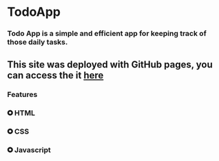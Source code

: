 # TodoApp

### Todo App is a simple and efficient app for keeping track of those daily tasks.

## This site was deployed with GitHub pages, you can access the it [here](https://juicechamp.github.io/TodoApp/)


### Features
### 🞉 HTML
### 🞉 CSS
### 🞉 Javascript
